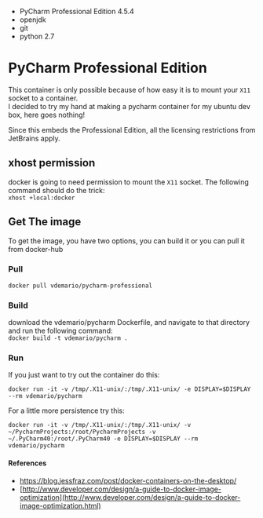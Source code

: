 * PyCharm Professional Edition 4.5.4
* openjdk
* git
* python 2.7

# PyCharm Professional Edition
This container is only possible because of how easy it is to mount your `X11` socket to a container.  
I decided to try my hand at making a pycharm container for my ubuntu dev box, here goes nothing!  

Since this embeds the Professional Edition, all the licensing restrictions from JetBrains apply.

## xhost permission
docker is going to need permission to mount the `X11` socket. The following command should do the trick:  
``` xhost +local:docker ```

## Get The image  
To get the image, you have two options, you can build it or you can pull it from docker-hub
### Pull
``` docker pull vdemario/pycharm-professional ```
### Build
download the vdemario/pycharm Dockerfile, and navigate to that directory and run the following command:  
``` docker build -t vdemario/pycharm . ```
### Run
If you just want to try out the container do this:

    docker run -it -v /tmp/.X11-unix/:/tmp/.X11-unix/ -e DISPLAY=$DISPLAY --rm vdemario/pycharm  
For a little more persistence try this:

    docker run -it -v /tmp/.X11-unix/:/tmp/.X11-unix/ -v ~/PycharmProjects:/root/PycharmProjects -v ~/.PyCharm40:/root/.PyCharm40 -e DISPLAY=$DISPLAY --rm vdemario/pycharm
#### References
* https://blog.jessfraz.com/post/docker-containers-on-the-desktop/  
* [http://www.developer.com/design/a-guide-to-docker-image-optimization](http://www.developer.com/design/a-guide-to-docker-image-optimization.html)
